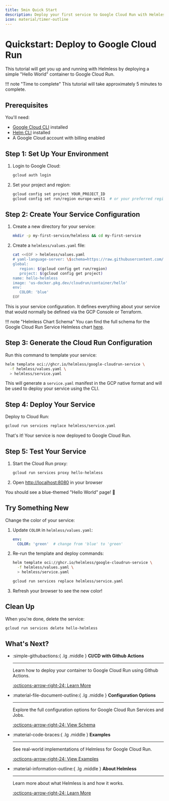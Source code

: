 ```yaml
---
title: 5min Quick Start
description: Deploy your first service to Google Cloud Run with Helmless in 5 minutes
icon: material/timer-outline
---
```


# Quickstart: Deploy to Google Cloud Run

This tutorial will get you up and running with Helmless by deploying a simple "Hello World" container to Google Cloud Run.

!!! note "Time to complete"
    This tutorial will take approximately 5 minutes to complete.

## Prerequisites

You'll need:

- [Google Cloud CLI](https://cloud.google.com/sdk/docs/install) installed
- [Helm CLI](https://helm.sh/docs/intro/install/) installed
- A Google Cloud account with billing enabled

## Step 1: Set Up Your Environment

1. Login to Google Cloud:
   ```bash
   gcloud auth login
   ```

2. Set your project and region:
   ```bash
   gcloud config set project YOUR_PROJECT_ID
   gcloud config set run/region europe-west1  # or your preferred region
   ```

## Step 2: Create Your Service Configuration

1. Create a new directory for your service:
   ```bash
   mkdir -p my-first-service/helmless && cd my-first-service
   ```

2. Create a `helmless/values.yaml` file:
   ```bash
   cat <<EOF > helmless/values.yaml
   # yaml-language-server: \$schema=https://raw.githubusercontent.com/helmless/google-cloudrun-charts/main/charts/cloudrun/service/values.schema.json
   global:
      region: $(gcloud config get run/region)
      project: $(gcloud config get project)
   name: hello-helmless
   image: 'us-docker.pkg.dev/cloudrun/container/hello'
   env:
      COLOR: 'blue'
   EOF
   ```

This is your service configuration. It defines everything about your service that would normally be defined via the GCP Console or Terraform.

!!! note "Helmless Chart Schema"
    You can find the full schema for the Google Cloud Run Service Helmless chart [here](../schemas/index.md).

## Step 3: Generate the Cloud Run Configuration

Run this command to template your service:

```bash
helm template oci://ghcr.io/helmless/google-cloudrun-service \
  -f helmless/values.yaml \
  > helmless/service.yaml
```

This will generate a `service.yaml` manifest in the GCP native format and will be used to deploy your service using the CLI.

## Step 4: Deploy Your Service

Deploy to Cloud Run:

```bash
gcloud run services replace helmless/service.yaml
```

That's it! Your service is now deployed to Google Cloud Run.

## Step 5: Test Your Service

1. Start the Cloud Run proxy:
   ```bash
   gcloud run services proxy hello-helmless
   ```
<!-- markdown-link-check-disable-next-line -->
2. Open [http://localhost:8080](http://localhost:8080) in your browser

You should see a blue-themed "Hello World" page! 🎉

## Try Something New

Change the color of your service:

1. Update `COLOR` in `helmless/values.yaml`:
   ```yaml
   env:
     COLOR: 'green'  # change from 'blue' to 'green'
   ```

2. Re-run the template and deploy commands:
   ```bash
   helm template oci://ghcr.io/helmless/google-cloudrun-service \
     -f helmless/values.yaml \
     > helmless/service.yaml

   gcloud run services replace helmless/service.yaml
   ```

3. Refresh your browser to see the new color!

## Clean Up

When you're done, delete the service:

```bash
gcloud run services delete hello-helmless
```

## What's Next?

<div class="grid cards" markdown>

-   :simple-githubactions:{ .lg .middle } __CI/CD with Github Actions__

    ---

    Learn how to deploy your container to Google Cloud Run using Github Actions.

    [:octicons-arrow-right-24: Learn More](./ci-cd.md)

-   :material-file-document-outline:{ .lg .middle } __Configuration Options__

    ---

    Explore the full configuration options for Google Cloud Run Services and Jobs.

    [:octicons-arrow-right-24: View Schema](../schemas/index.md)

-   :material-code-braces:{ .lg .middle } __Examples__

    ---

    See real-world implementations of Helmless for Google Cloud Run.

    [:octicons-arrow-right-24: View Examples](./examples.md)

-   :material-information-outline:{ .lg .middle } __About Helmless__

    ---

    Learn more about what Helmless is and how it works.

    [:octicons-arrow-right-24: Learn More](../helmless/architecture.md)

</div>
